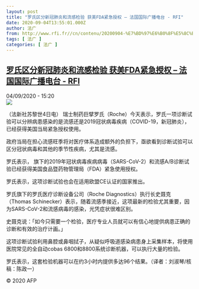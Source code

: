 ```yaml
---
layout: post
title: "罗氏区分新冠肺炎和流感检验 获美FDA紧急授权 – 法国国际广播电台 - RFI"
date: 2020-09-04T13:55:01.000Z
author: 法广
from: http://www.rfi.fr//cn/contenu/20200904-%E7%BD%97%E6%B0%8F%E5%8C%BA%E5%88%86%E6%96%B0%E5%86%A0%E8%82%BA%E7%82%8E%E5%92%8C%E6%B5%81%E6%84%9F%E6%A3%80%E9%AA%8C-%E8%8E%B7%E7%BE%8Efda%E7%B4%A7%E6%80%A5%E6%8E%88%E6%9D%83
tags: [ 法广 ]
categories: [ 法广 ]
---
```

<!--1599227701000-->
[罗氏区分新冠肺炎和流感检验 获美FDA紧急授权 – 法国国际广播电台 - RFI](http://www.rfi.fr//cn/contenu/20200904-%E7%BD%97%E6%B0%8F%E5%8C%BA%E5%88%86%E6%96%B0%E5%86%A0%E8%82%BA%E7%82%8E%E5%92%8C%E6%B5%81%E6%84%9F%E6%A3%80%E9%AA%8C-%E8%8E%B7%E7%BE%8Efda%E7%B4%A7%E6%80%A5%E6%8E%88%E6%9D%83)
------

<div>
<div>04/09/2020 - 15:20</div><img src="https://s.rfi.fr/media/display/6c2c8a34-eeb4-11ea-9cd0-005056a98db9/w:310/p:16x9/health0002b.200904212002.jpg"><div class="t-content__body u-clearfix"><p>（法新社苏黎世4日电）    瑞士制药巨擘罗氏（Roche）今天表示，罗氏一项诊断试验可以分辨病患感染的是流感还是2019冠状病毒疾病（COVID-19，新冠肺炎），已经获得美国当局紧急授权使用。</p><p>    政府当局在担心流感旺季将对医疗体系造成额外的负担下，亟欲看到诊断试验可以区分冠状病毒和其他的季节性疾病，尤其是流感。</p><p>    罗氏表示， 旗下的2019年冠状病毒疾病病毒（SARS-CoV-2）和流感A/B诊断试验已经获得美国食品暨药物管理局（FDA）紧急使用授权。</p><p>    罗氏表示，这项诊断试验也会在适用欧盟CE认证的国家推出。</p><p>    罗氏旗下的罗氏医疗诊断设备公司（Roche Diagnostics）执行长史聂克（Thomas Schinecker）表示，随着流感季接近，这项最新的检验尤其重要，因为SARS-CoV-2和流感病毒的感染，光凭症状很难区别。</p><p>    史聂克说：「如今只需要一个检验，医疗专业人员就可以有信心地提供病患正确的诊断和有效的治疗计画。」</p><p>    这项诊断试验利用鼻腔或鼻咽拭子，从疑似呼吸道感染病患身上采集样本，将使用医院常见的全自动cobas 6800和8800系统诊断机器，可以执行大量的检验。</p><p>    罗氏表示，这套检验机器可以在约3小时内提供多达96个结果。（译者：刘淑琴/核稿：陈政一）</p><p class="t-copyright">© 2020 AFP</p>        </div>
</div>
